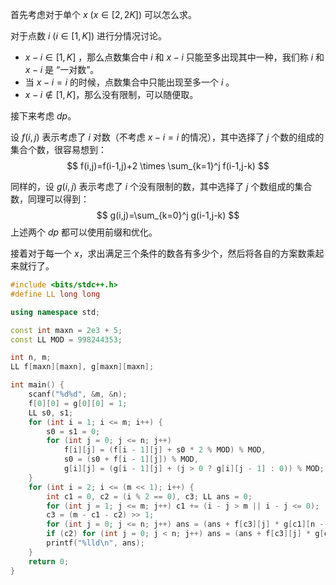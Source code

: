 首先考虑对于单个 $x~(x\in[2,2K])$ 可以怎么求。

对于点数 $i~(i\in[1,K])$ 进行分情况讨论。

- $x-i\in[1,K]$ ，那么点数集合中 $i$ 和 $x-i$ 只能至多出现其中一种，我们称 $i$ 和 $x-i$ 是 “一对数”。
- 当 $x-i=i$ 的时候，点数集合中只能出现至多一个 $i$ 。
- $x-i\not\in [1,K]$，那么没有限制，可以随便取。

接下来考虑 $dp$。

设 $f(i,j)$ 表示考虑了 $i$ 对数（不考虑 $x-i=i$ 的情况），其中选择了 $j$ 个数的组成的集合个数，很容易想到：
$$
f(i,j)=f(i-1,j)+2 \times \sum_{k=1}^j f(i-1,j-k)
$$

同样的，设 $g(i,j)$ 表示考虑了 $i$ 个没有限制的数，其中选择了 $j$ 个数组成的集合数，同理可以得到：
$$
g(i,j)=\sum_{k=0}^j g(i-1,j-k)
$$
上述两个 $dp$ 都可以使用前缀和优化。

接着对于每一个 $x$，求出满足三个条件的数各有多少个，然后将各自的方案数乘起来就行了。

```cpp
#include <bits/stdc++.h>
#define LL long long

using namespace std;

const int maxn = 2e3 + 5;
const LL MOD = 998244353;

int n, m;
LL f[maxn][maxn], g[maxn][maxn];

int main() {
    scanf("%d%d", &m, &n);
    f[0][0] = g[0][0] = 1;
    LL s0, s1;
    for (int i = 1; i <= m; i++) {
        s0 = s1 = 0;
        for (int j = 0; j <= n; j++)
            f[i][j] = (f[i - 1][j] + s0 * 2 % MOD) % MOD,
            s0 = (s0 + f[i - 1][j]) % MOD,
            g[i][j] = (g[i - 1][j] + (j > 0 ? g[i][j - 1] : 0)) % MOD;
    }
    for (int i = 2; i <= (m << 1); i++) {
        int c1 = 0, c2 = (i % 2 == 0), c3; LL ans = 0;
        for (int j = 1; j <= m; j++) c1 += (i - j > m || i - j <= 0);
        c3 = (m - c1 - c2) >> 1;
        for (int j = 0; j <= n; j++) ans = (ans + f[c3][j] * g[c1][n - j] % MOD) % MOD;
        if (c2) for (int j = 0; j < n; j++) ans = (ans + f[c3][j] * g[c1][n - j - 1] % MOD) % MOD;
        printf("%lld\n", ans);
    }
    return 0;
}
```